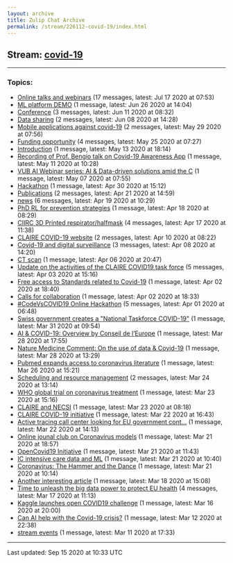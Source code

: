 ```yaml
---
layout: archive
title: Zulip Chat Archive
permalink: /stream/226112-covid-19/index.html
---
```


## Stream: [covid-19](https://claire4ai.github.io/archive/stream/226112-covid-19/index.html)
---

### Topics:

* [Online talks and webinars](topic/Online.20talks.20and.20webinars.html) (17 messages, latest: Jul 17 2020 at 07:53)
* [ML platform DEMO](topic/ML.20platform.20DEMO.html) (1 message, latest: Jun 26 2020 at 14:04)
* [Conference](topic/Conference.html) (3 messages, latest: Jun 11 2020 at 08:32)
* [Data sharing](topic/Data.20sharing.html) (2 messages, latest: Jun 08 2020 at 14:28)
* [Mobile applications against covid-19](topic/Mobile.20applications.20against.20covid-19.html) (2 messages, latest: May 29 2020 at 07:56)
* [Funding opportunity](topic/Funding.20opportunity.html) (4 messages, latest: May 25 2020 at 07:27)
* [Introduction](topic/Introduction.html) (1 message, latest: May 13 2020 at 18:14)
* [Recording of  Prof. Bengio talk on Covid-19 Awareness App](topic/Recording.20of.20.20Prof.2E.20Bengio.20talk.20on.20Covid-19.20Awareness.20App.html) (1 message, latest: May 11 2020 at 10:28)
* [VUB AI Webinar series: AI & Data-driven solutions amid the C](topic/VUB.20AI.20Webinar.20series.3A.20AI.20.26.20Data-driven.20solutions.20amid.20the.20C.html) (1 message, latest: May 07 2020 at 07:55)
* [Hackathon](topic/Hackathon.html) (1 message, latest: Apr 30 2020 at 15:12)
* [Publications](topic/Publications.html) (2 messages, latest: Apr 21 2020 at 14:59)
* [news](topic/news.html) (6 messages, latest: Apr 19 2020 at 10:29)
* [PhD RL for prevention strategies](topic/PhD.20RL.20for.20prevention.20strategies.html) (1 message, latest: Apr 18 2020 at 08:29)
* [CIIRC 3D Printed respirator/halfmask](topic/CIIRC.203D.20Printed.20respirator.2Fhalfmask.html) (4 messages, latest: Apr 17 2020 at 11:38)
* [CLAIRE COVID-19 website](topic/CLAIRE.20COVID-19.20website.html) (2 messages, latest: Apr 10 2020 at 08:22)
* [Covid-19 and digital surveillance](topic/Covid-19.20and.20digital.20surveillance.html) (3 messages, latest: Apr 08 2020 at 14:20)
* [CT scan](topic/CT.20scan.html) (1 message, latest: Apr 06 2020 at 20:47)
* [Update on the activities of the CLAIRE COVID19 task force](topic/Update.20on.20the.20activities.20of.20the.20CLAIRE.20COVID19.20task.20force.html) (5 messages, latest: Apr 03 2020 at 15:16)
* [Free access to Standards related to Covid-19](topic/Free.20access.20to.20Standards.20related.20to.20Covid-19.html) (1 message, latest: Apr 02 2020 at 18:40)
* [Calls for collaboration](topic/Calls.20for.20collaboration.html) (1 message, latest: Apr 02 2020 at 18:33)
* [#CodeVsCOVID19 Online Hackathon](topic/.23CodeVsCOVID19.20Online.20Hackathon.html) (5 messages, latest: Apr 01 2020 at 06:48)
* [Swiss government  creates a  "National Taskforce COVID-19"](topic/Swiss.20government.20.20creates.20a.20.20.22National.20Taskforce.20COVID-19.22.html) (1 message, latest: Mar 31 2020 at 09:54)
* [AI & COVID-19: Overview by Conseil de l’Europe](topic/AI.20.26.20COVID-19.3A.20Overview.20by.20Conseil.20de.20l.E2.80.99Europe.html) (1 message, latest: Mar 28 2020 at 17:55)
* [Nature Medicine Comment: On the use of data & Covid-19](topic/Nature.20Medicine.20Comment.3A.20On.20the.20use.20of.20data.20.26.20Covid-19.html) (1 message, latest: Mar 28 2020 at 13:29)
* [Pubmed expands access to coronavirus literature](topic/Pubmed.20expands.20access.20to.20coronavirus.20literature.html) (1 message, latest: Mar 26 2020 at 15:21)
* [Scheduling and resource management](topic/Scheduling.20and.20resource.20management.html) (2 messages, latest: Mar 24 2020 at 13:14)
* [WHO global trial on coronavirus treatment](topic/WHO.20global.20trial.20on.20coronavirus.20treatment.html) (1 message, latest: Mar 23 2020 at 15:16)
* [CLAIRE and NECSI](topic/CLAIRE.20and.20NECSI.html) (1 message, latest: Mar 23 2020 at 08:18)
* [CLAIRE COVID-19 initiative](topic/CLAIRE.20COVID-19.20initiative.html) (1 message, latest: Mar 22 2020 at 16:43)
* [Active tracing call center looking for EU government cont...](topic/Active.20tracing.20call.20center.20looking.20for.20EU.20government.20cont.2E.2E.2E.html) (1 message, latest: Mar 22 2020 at 14:13)
* [Online jounal club on Coronavirus models](topic/Online.20jounal.20club.20on.20Coronavirus.20models.html) (1 message, latest: Mar 21 2020 at 18:57)
* [OpenCovid19 Initiative](topic/OpenCovid19.20Initiative.html) (1 message, latest: Mar 21 2020 at 11:43)
* [IC intensive care data and ML](topic/IC.20intensive.20care.20data.20and.20ML.html) (1 message, latest: Mar 21 2020 at 10:40)
* [Coronavirus: The Hammer and the Dance](topic/Coronavirus.3A.20The.20Hammer.20and.20the.20Dance.html) (1 message, latest: Mar 21 2020 at 10:14)
* [Another interesting article](topic/Another.20interesting.20article.html) (1 message, latest: Mar 18 2020 at 15:08)
* [Time to unleash the big data power to protect EU health](topic/Time.20to.20unleash.20the.20big.20data.20power.20to.20protect.20EU.20health.html) (4 messages, latest: Mar 17 2020 at 11:13)
* [Kaggle launches open COVID19 challenge](topic/Kaggle.20launches.20open.20COVID19.20challenge.html) (1 message, latest: Mar 16 2020 at 20:00)
* [Can AI help with the Covid-19 crisis?](topic/Can.20AI.20help.20with.20the.20Covid-19.20crisis.3F.html) (1 message, latest: Mar 12 2020 at 22:38)
* [stream events](topic/stream.20events.html) (1 message, latest: Mar 11 2020 at 17:33)

<hr><p>Last updated: Sep 15 2020 at 10:33 UTC</p>